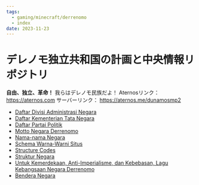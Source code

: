 ```yaml
---
tags:
  - gaming/minecraft/derrenomo
  - index
date: 2023-11-23
---
```


# デレノモ独立共和国の計画と中央情報リポジトリ

**自由、独立、革命！** 我らはデレノモ民族だよ！
Aternosリンク： https://aternos.com
サーバーリンク： https://aternos.me/dunamosmp2


- [Daftar Divisi Administrasi Negara](20230515-Daftar%20Divisi%20Administrasi%20Negara.md)
- [Daftar Kementerian Tata Negara](20230515-Daftar%20Kementerian%20Tata%20Negara.md)
- [Daftar Partai Politik](20230515-Daftar%20Partai%20Politik.md)
- [Motto Negara Derrenomo](20230515-Motto%20Negara%20Derrenomo.md)
- [Nama-nama Negara](20230515-Nama-nama%20Negara.md)
- [Schema Warna-Warni Situs](20230515-Schema%20Warna-Warni%20Situs.md)
- [Structure Codes](20230515-Structure%20Codes.md)
- [Struktur Negara](20230519-Struktur%20Negara.md)
- [Untuk Kemerdekaan, Anti-Imperialisme, dan Kebebasan, Lagu Kebangsaan Negara Derrenomo](20230515-Untuk%20Kemerdekaan,%20Anti-Imperialisme,%20dan%20Kebebasan,%20Lagu%20Kebangsaan%20Negara%20Derrenomo.md)
- [Bendera Negara](20230515-Bendera%20Negara.md)